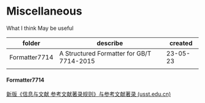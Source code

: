 # Miscellaneous

What I think May be useful



| folder        | describe                                  | created  |
| ------------- | ----------------------------------------- | -------- |
| Formatter7714 | A Structured Formatter for GB/T 7714-2015 | 23-05-23 |
|               |                                           |          |







#### Formatter7714

 

[新版《信息与文献 参考文献著录规则》与参考文献著录 (usst.edu.cn)](https://wjk.usst.edu.cn/2020/0301/c9273a215002/page.htm)
